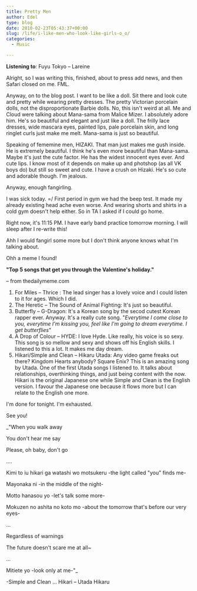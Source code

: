 ```yaml
---
title: Pretty Men
author: Edel
type: blog
date: 2010-02-23T05:43:37+00:00
slug: /life/i-like-men-who-look-like-girls-o_o/
categories:
  - Music

---
```

**Listening to**: Fuyu Tokyo &#8211; Lareine

Alright, so I was writing this, finished, about to press add news, and then Safari closed on me. FML.

Anyway, on to the blog post. I want to be like a doll. Sit there and look cute and pretty while wearing pretty dresses. The pretty Victorian porcelain dolls, not the disproportionate Barbie dolls. No, this isn't weird at all. Me and Cloud were talking about Mana-sama from Malice Mizer. I absolutely adore him. He's so beautiful and elegant and just like a doll. The frilly lace dresses, wide mascara eyes, painted lips, pale porcelain skin, and long ringlet curls just make me melt. Mana-sama is just so beautiful.

Speaking of fememine men, HIZAKI. That man just makes me gush inside. He is extremely beautiful. I think he's even more beautiful than Mana-sama. Maybe it's just the cute factor. He has the widest innocent eyes ever. And cute lips. I know most of it depends on make up and photshop (as all VK boys do) but still so sweet and cute. I have a crush on Hizaki. He's so cute and adorable though. I'm jealous.

Anyway, enough fangirling.

I was sick today. =/ First period in gym we had the beep test. It made my already existing head ache even worse. And wearing shorts and shirts in a cold gym doesn't help either. So in TA I asked if I could go home.

Right now, it's 11:15 PM. I have early band practice tomorrow morning. I will sleep after I re-write this!

Ahh I would fangirl some more but I don't think anyone knows what I'm talking about.

Ohh a meme I found!

**"Top 5 songs that get you through the Valentine's holiday."**
  
&#8211; from thedailymeme.com

  1. For Miles &#8211; Thrice : The lead singer has a lovely voice and I could listen to it for ages. Which I did.
  2. The Heretic &#8211; The Sound of Animal Fighting: It's just so beautiful.
  3. Butterfly &#8211; G-Dragon: It's a Korean song by the secod cutest Korean rapper ever. Anyway. It's a really cute song. "_Everytime I come close to you, everytime I'm kissing you, feel like I'm going to dream everytime. I get butterflies_"
  4. A Drop of Colour &#8211; HYDE: I love Hyde. Like really, his voice is so sexy. This song is so mellow and sexy and shows off his English skills. I listened to this a lot. It makes me day dream.
  5. Hikari/Simple and Clean &#8211; Hikaru Utada: Any video game freaks out there? Kingdom Hearts anybody? Square Enix? This is an amazing song by Utada. One of the first Utada songs I listened to. It talks about relationships, overthinking things, and just being content with the now. Hikari is the original Japanese one while Simple and Clean is the English version. I favour the Japanese one because it flows more but I can relate to the English one more.

I'm done for tonight. I'm exhausted.
  
See you!

_"When you walk away
  
You don't hear me say
  
Please, oh baby, don't go
  
....
  
Kimi to iu hikari ga watashi wo motsukeru -the light called "you" finds me-
  
Mayonaka ni -in the middle of the night-
  
Motto hanasou yo -let's talk some more-
  
Mokuzen no ashita no koto mo -about the tomorrow that's before our very eyes-
  
...
  
Regardless of warnings
  
The future doesn't scare me at all~
  
...
  
Mitiete yo -look only at me-"_ 
  
-Simple and Clean ... Hikari &#8211; Utada Hikaru


